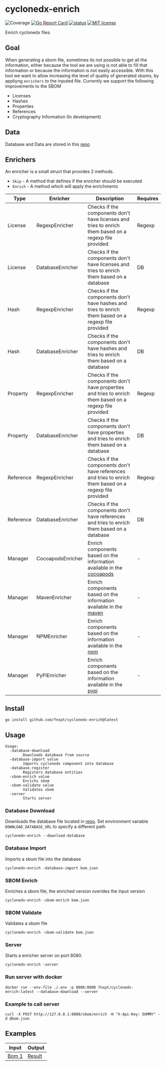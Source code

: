 # cyclonedx-enrich
![Coverage](https://img.shields.io/badge/Coverage-49.0%25-yellow)
[![Go Report Card](https://goreportcard.com/badge/github.com/fnxpt/cyclonedx-enrich)](https://goreportcard.com/report/github.com/fnxpt/cyclonedx-enrich)
[![status](https://github.com/fnxpt/cyclonedx-enrich/actions/workflows/coverage.yaml/badge.svg?branch=main "status")](https://github.com/fnxpt/cyclonedx-enrich/actions)
[![MIT license](https://img.shields.io/badge/license-MIT-brightgreen.svg)](https://opensource.org/licenses/MIT)

Enrich cyclonedx files

## Goal

When generating a sbom file, sometimes its not possible to get all the information, either because the tool we are using is not able to fill that information or because the information is not easily accessible.
With this tool we want to allow increasing the level of quality of generated sboms, by appliyng `enrichers` to the inputed file.
Currently we support the following improvements to the SBOM

* Licenses
* Hashes
* Properties
* References
* Cryptography Information (In development)

## Data

Database and Data are stored in this [repo](https://github.com/fnxpt/cyclonedx-enrich-data)

## Enrichers

An enricher is a small struct that provides 2 methods.
- `Skip` - A method that defines if the enricher should be executed
- `Enrich` - A method which will apply the enrichments

|Type|Enricher|Description|Requires|
|---|---|---|---|
|License|RegexpEnricher|Checks if the components don't have licenses and tries to enrich them based on a regexp file provided|Regexp|
|License|DatabaseEnricher|Checks if the components don't have licenses and tries to enrich them based on a database|DB|
|Hash|RegexpEnricher|Checks if the components don't have hashes and tries to enrich them based on a regexp file provided|Regexp|
|Hash|DatabaseEnricher|Checks if the components don't have hashes and tries to enrich them based on a database|DB|
|Property|RegexpEnricher|Checks if the components don't have properties and tries to enrich them based on a regexp file provided|Regexp|
|Property|DatabaseEnricher|Checks if the components don't have properties and tries to enrich them based on a database|DB|
|Reference|RegexpEnricher|Checks if the components don't have references and tries to enrich them based on a regexp file provided|Regexp|
|Reference|DatabaseEnricher|Checks if the components don't have references and tries to enrich them based on a database|DB|
|Manager|CocoapodsEnricher|Enrich components based on the information available in the [cocoapods](https://cocoapods.org)|-|
|Manager|MavenEnricher|Enrich components based on the information available in the [maven](https://central.sonatype.com)|-|
|Manager|NPMEnricher|Enrich components based on the information available in the [npm](https://npmjs.com)|-|
|Manager|PyPiEnricher|Enrich components based on the information available in the [pypi](https://pypi.org)|-|

## Install

```
go install github.com/fnxpt/cyclonedx-enrich@latest
```

## Usage
```
Usage:
  -database-download
    	Downloads database from source
  -database-import value
    	Imports cyclonedx component into database
  -database-register
    	Registers database entities
  -sbom-enrich value
    	Enrichs sbom
  -sbom-validate value
    	Validates sbom
  -server
    	Starts server
```

### Database Download

Downloads the database file located in [repo](https://github.com/fnxpt/cyclonedx-enrich-data).
Set environment variable `DOWNLOAD_DATABASE_URL` to specify a different path

```
cyclonedx-enrich --download-database
```

### Database Import

Imports a sbom file into the database

```
cyclonedx-enrich -database-import bom.json
```

### SBOM Enrich

Enriches a sbom file, the enriched version overides the input version

```
cyclonedx-enrich -sbom-enrich bom.json
```

### SBOM Validate

Validates a sbom file

```
cyclonedx-enrich -sbom-validate bom.json
```

### Server

Starts a enricher server on port 8080.

```
cyclonedx-enrich -server
```

### Run server with docker

```
docker run --env-file ./.env -p 8080:8080 fnxpt/cyclonedx-enrich:latest --database-download --server
```

### Example to call server

```
curl -X POST http://127.0.0.1:8080/sbom/enrich -H "X-Api-Key: DUMMY" -d @bom.json
```

## Examples

|Input|Output|
|---|---|
|[Bom 1](testdata/sbom/bom1.json)|[Result](testdata/sbom/bom1.json)|



